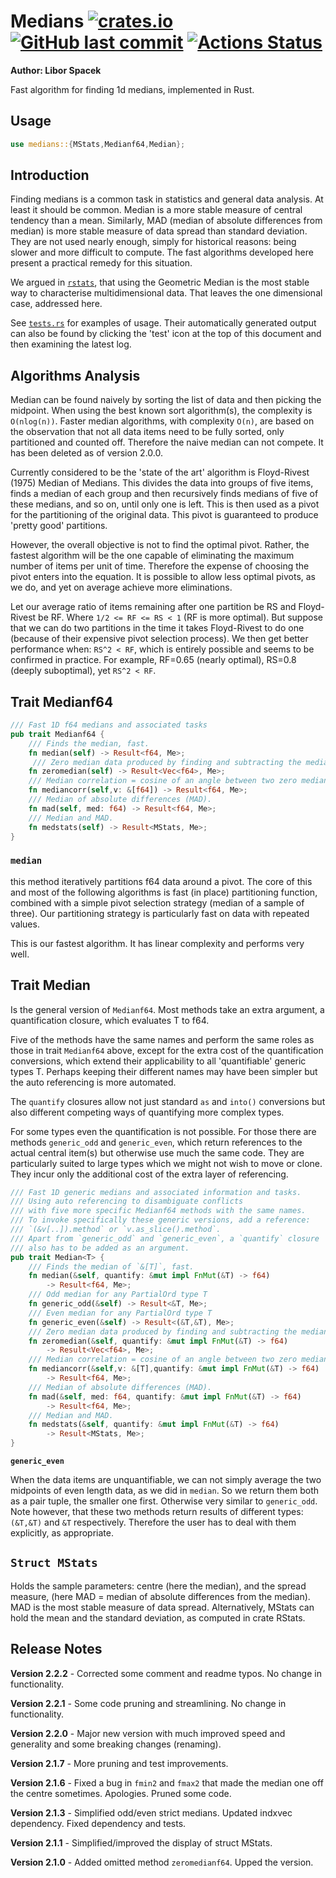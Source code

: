 # Medians [<img alt="crates.io" src="https://img.shields.io/crates/v/medians?logo=rust">](https://crates.io/crates/medians) [<img alt="GitHub last commit" src="https://img.shields.io/github/last-commit/liborty/medians/HEAD?logo=github">](https://github.com/liborty/medians) [![Actions Status](https://github.com/liborty/medians/workflows/test/badge.svg)](https://github.com/liborty/medians/actions)

**Author: Libor Spacek**

Fast algorithm for finding 1d medians, implemented in Rust.

## Usage

```rust
use medians::{MStats,Medianf64,Median};
```

## Introduction

Finding medians is a common task in statistics and general data analysis. At least it should be common. Median is a more stable measure of central tendency than a mean. Similarly, MAD (median of absolute differences from median) is more stable measure of data spread than standard deviation. They are not used nearly enough, simply for historical reasons: being slower and more difficult to compute. The fast algorithms developed here present a practical remedy for this situation.

We argued in [`rstats`](https://github.com/liborty/rstats), that using the Geometric Median is the most stable way to characterise multidimensional data. That leaves the one dimensional case, addressed here.

See [`tests.rs`](https://github.com/liborty/medians/blob/main/tests/tests.rs) for examples of usage. Their automatically generated output can also be found by clicking the 'test' icon at the top of this document and then examining the latest log.

## Algorithms Analysis

Median can be found naively by sorting the list of data and then picking the midpoint. When using the best known sort algorithm(s), the complexity is `O(nlog(n))`. Faster median algorithms, with complexity `O(n)`, are based on the observation that not all data items need to be fully sorted, only partitioned and counted off. Therefore the naive median can not compete. It has been deleted as of version 2.0.0.

Currently considered to be the 'state of the art' algorithm is Floyd-Rivest (1975) Median of Medians. This divides the data into groups of five items, finds a median of each group and then recursively finds medians of five of these medians, and so on, until only one is left. This is then used as a pivot for the partitioning of the original data. This pivot is guaranteed to produce 'pretty good' partitions.

However, the overall objective is not to find the optimal pivot. Rather, the fastest algorithm will be the one capable of eliminating the maximum number of items per unit of time. Therefore the expense of choosing the pivot enters into the equation. It is possible to allow less optimal pivots, as we do, and yet on average achieve more eliminations.

Let our average ratio of items remaining after one partition be RS and Floyd-Rivest be RF. Where `1/2 <= RF <= RS < 1` (RF is more optimal). But suppose that we can do two partitions in the time it takes Floyd-Rivest to do one (because of their expensive pivot selection process). We then get  better performance when: `RS^2 < RF`, which is entirely possible and seems to be confirmed in practice. For example, RF=0.65 (nearly optimal), RS=0.8 (deeply suboptimal), yet `RS^2 < RF`.

## Trait Medianf64

```rust
/// Fast 1D f64 medians and associated tasks
pub trait Medianf64 {
    /// Finds the median, fast. 
    fn median(self) -> Result<f64, Me>;  
     /// Zero median data produced by finding and subtracting the median. 
    fn zeromedian(self) -> Result<Vec<f64>, Me>;
    /// Median correlation = cosine of an angle between two zero median vecs
    fn mediancorr(self,v: &[f64]) -> Result<f64, Me>;
    /// Median of absolute differences (MAD).
    fn mad(self, med: f64) -> Result<f64, Me>;
    /// Median and MAD.
    fn medstats(self) -> Result<MStats, Me>;
}
```

### `median`

this method iteratively partitions f64 data around a pivot. The core of this and most of the following algorithms is fast (in place) partitioning function, combined with a simple pivot selection strategy (median of a sample of three). Our partitioning strategy is particularly fast  on data with repeated values.

This is our fastest algorithm. It has linear complexity and performs very well.

## Trait Median

Is the general version of `Medianf64`. Most methods take an extra argument, a quantification closure, which evaluates T to f64.

Five of the methods have the same names and perform the same roles as those in trait `Medianf64` above, except for the extra cost of the quantification conversions, which extend their applicability to all 'quantifiable' generic types T. 
Perhaps keeping their different names may have been simpler but the auto referencing is more automated.

 The `quantify` closures allow not just standard `as` and `into()` conversions but also different competing ways of quantifying more complex types.

For some types even the quantification is not possible. For those there are methods `generic_odd` and `generic_even`, which return references to the actual central item(s) but otherwise use much the same code. They are particularly suited to large types which we might not wish to move or clone. They incur only the additional cost of the extra layer of referencing.

```rust
/// Fast 1D generic medians and associated information and tasks.  
/// Using auto referencing to disambiguate conflicts 
/// with five more specific Medianf64 methods with the same names.  
/// To invoke specifically these generic versions, add a reference:  
/// `(&v[..]).method` or `v.as_slice().method`.  
/// Apart from `generic_odd` and `generic_even`, a `quantify` closure
/// also has to be added as an argument.
pub trait Median<T> {
    /// Finds the median of `&[T]`, fast. 
    fn median(&self, quantify: &mut impl FnMut(&T) -> f64) 
        -> Result<f64, Me>; 
    /// Odd median for any PartialOrd type T 
    fn generic_odd(&self) -> Result<&T, Me>;
    /// Even median for any PartialOrd type T 
    fn generic_even(&self) -> Result<(&T,&T), Me>;
    /// Zero median data produced by finding and subtracting the median. 
    fn zeromedian(&self, quantify: &mut impl FnMut(&T) -> f64) 
        -> Result<Vec<f64>, Me>;
    /// Median correlation = cosine of an angle between two zero median vecs
    fn mediancorr(&self,v: &[T],quantify: &mut impl FnMut(&T) -> f64) 
        -> Result<f64, Me>;
    /// Median of absolute differences (MAD).
    fn mad(&self, med: f64, quantify: &mut impl FnMut(&T) -> f64) 
        -> Result<f64, Me>;
    /// Median and MAD.
    fn medstats(&self, quantify: &mut impl FnMut(&T) -> f64) 
        -> Result<MStats, Me>;
}
```

**`generic_even`**

When the data items are unquantifiable, we can not simply average the two midpoints of even length data, as we did in `median`. So we return them both as a pair tuple, the smaller one first. Otherwise very similar to `generic_odd`. Note however, that these two methods return results of different types: `(&T,&T)` and `&T` respectively. Therefore the user has to deal with them explicitly, as appropriate.

## `Struct MStats`

Holds the sample parameters: centre (here the median), and the spread measure, (here MAD = median of absolute differences from the median). MAD is the most stable measure of data spread. Alternatively, MStats can hold the mean and the standard deviation, as computed in crate RStats.

## Release Notes

**Version 2.2.2** - Corrected some comment and readme typos. No change in functionality.

**Version 2.2.1** - Some code pruning and streamlining. No change in functionality.

**Version 2.2.0** - Major new version with much improved speed and generality and some breaking changes (renaming).

**Version 2.1.7** - More pruning and test improvements.

**Version 2.1.6** - Fixed a bug in `fmin2` and `fmax2` that made the median one off the centre sometimes. Apologies. Pruned some code.

**Version 2.1.3** - Simplified odd/even strict medians. Updated indxvec dependency. Fixed dependency and tests.

**Version 2.1.1** - Simplified/improved the display of struct MStats.

**Version 2.1.0** - Added omitted method `zeromedianf64`. Upped the version.